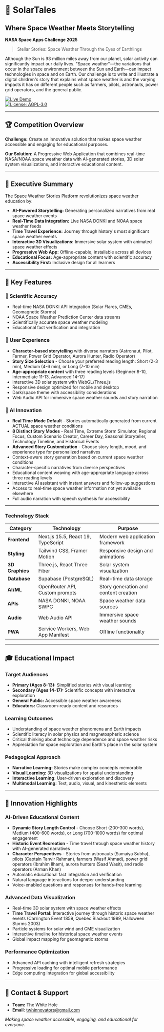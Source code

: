 # 🌌 SolarTales
## Where Space Weather Meets Storytelling  
**NASA Space Apps Challenge 2025** 

> Stellar Stories: Space Weather Through the Eyes of Earthlings

Although the Sun is 93 million miles away from our planet, solar activity can significantly impact our daily lives. "Space weather"—the variations that occur in the space environment between the Sun and Earth—can impact technologies in space and on Earth. Our challenge is to write and illustrate a digital children's story that explains what space weather is and the varying impacts it has on different people such as farmers, pilots, astronauts, power grid operators, and the general public.

[![Live Demo](https://img.shields.io/badge/Live-Demo-blue)](https://solartales.vercel.app/)  
[![License: AGPL-3.0](https://img.shields.io/badge/License-AGPL%20v3-blue.svg)](https://www.gnu.org/licenses/agpl-3.0.txt)

---

## 🏆 **Competition Overview**

**Challenge:** Create an innovative solution that makes space weather accessible and engaging for educational purposes.

**Our Solution:** A Progressive Web Application that combines real-time NASA/NOAA space weather data with AI-generated stories, 3D solar system visualizations, and interactive educational content.

---

## 🎯 **Executive Summary**

The Space Weather Stories Platform revolutionizes space weather education by:

- **AI-Powered Storytelling:** Generating personalized narratives from real space weather events
- **Real-Time Data Integration:** Live NASA DONKI and NOAA space weather feeds
- **Time Travel Experience:** Journey through history's most significant space weather events
- **Interactive 3D Visualizations:** Immersive solar system with animated space weather effects
- **Progressive Web App:** Offline-capable, installable across all devices
- **Educational Focus:** Age-appropriate content with scientific accuracy
- **Accessibility First:** Inclusive design for all learners

---

## 🚀 **Key Features**

### 🔬 **Scientific Accuracy**
- Real-time NASA DONKI API integration (Solar Flares, CMEs, Geomagnetic Storms)
- NOAA Space Weather Prediction Center data streams
- Scientifically accurate space weather modeling
- Educational fact verification and integration

### 🎨 **User Experience**
- **Character-based storytelling** with diverse narrators (Astronaut, Pilot, Farmer, Power Grid Operator, Aurora Hunter, Radio Operator)
- **Story Size Selection** - Choose your preferred reading length: Short (2-3 min), Medium (4-6 min), or Long (7-10 min)
- **Age-appropriate content** with three reading levels (Beginner 8-10, Intermediate 11-13, Advanced 14-17)
- Interactive 3D solar system with WebGL/Three.js
- Responsive design optimized for mobile and desktop
- Dark/space theme with accessibility considerations
- Web Audio API for immersive space weather sounds and story narration

### 🤖 **AI Innovation**
- **Real Time Mode Default** - Stories automatically generated from current ACTUAL space weather conditions
- **8 Distinct Story Modes** - Real Time, Extreme Storm Simulator, Regional Focus, Custom Scenario Creator, Career Day, Seasonal Storyteller, Technology Timeline, and Historical Events
- **Advanced Story Customization** - Choose story length, mood, and experience type for personalized narratives
- Context-aware story generation based on current space weather conditions
- Character-specific narratives from diverse perspectives
- Educational content weaving with age-appropriate language across three reading levels
- Interactive AI assistant with instant answers and follow-up suggestions
- Access to real-time space weather information not yet available elsewhere
- Full audio narration with speech synthesis for accessibility

---

### **Technology Stack**

| **Category** | **Technology** | **Purpose** |
|-------------|----------------|-------------|
| **Frontend** | Next.js 15.5, React 19, TypeScript | Modern web application framework |
| **Styling** | Tailwind CSS, Framer Motion | Responsive design and animations |
| **3D Graphics** | Three.js, React Three Fiber | Solar system visualization |
| **Database** | Supabase (PostgreSQL) | Real-time data storage |
| **AI/ML** | OpenRouter API, Custom prompts | Story generation and content creation |
| **APIs** | NASA DONKI, NOAA SWPC | Space weather data sources |
| **Audio** | Web Audio API | Immersive space weather sounds |
| **PWA** | Service Workers, Web App Manifest | Offline functionality |

---

## 🎓 **Educational Impact**

### **Target Audiences**
- **Primary (Ages 8-13):** Simplified stories with visual learning
- **Secondary (Ages 14-17):** Scientific concepts with interactive exploration
- **General Public:** Accessible space weather awareness
- **Educators:** Classroom-ready content and resources

### **Learning Outcomes**
- Understanding of space weather phenomena and Earth impacts
- Scientific literacy in solar physics and magnetospheric science
- Critical thinking about technology dependence and space weather risks
- Appreciation for space exploration and Earth's place in the solar system

### **Pedagogical Approach**
- **Narrative Learning:** Stories make complex concepts memorable
- **Visual Learning:** 3D visualizations for spatial understanding
- **Interactive Learning:** User-driven exploration and discovery
- **Multimodal Learning:** Text, audio, visual, and kinesthetic elements

---

## 🌟 **Innovation Highlights**

### **AI-Driven Educational Content**
- **Dynamic Story Length Control** - Choose Short (200-300 words), Medium (400-600 words), or Long (700-1000 words) for optimal engagement
- **Historic Event Recreation** - Time travel through space weather history with AI-generated narratives
- **Character Perspectives** - Stories from astronauts (Sumaiya Subha), pilots (Captain Tanvir Rahman), farmers (Wasif Ahmad), power grid operators (Ibrahim Ilham), aurora hunters (Saad Wasit), and radio operators (Arman Khan)
- Automatic educational fact integration and verification
- Natural language interactions for deeper understanding
- Voice-enabled questions and responses for hands-free learning

### **Advanced Data Visualization**
- Real-time 3D solar system with space weather effects
- **Time Travel Portal:** Interactive journey through historic space weather events (Carrington Event 1859, Quebec Blackout 1989, Halloween Storms 2003)
- Particle systems for solar wind and CME visualization
- Interactive timeline for historical space weather events
- Global impact mapping for geomagnetic storms

### **Performance Optimization**
- Advanced API caching with intelligent refresh strategies
- Progressive loading for optimal mobile performance
- Edge computing integration for global accessibility

---

## 📧 **Contact & Support**

- **Team:** The White Hole
- **Email:** twhinnovators@gmail.com

*Making space weather accessible, engaging, and educational for everyone.*

